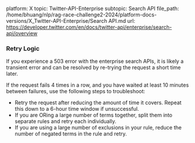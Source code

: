 platform: X
topic: Twitter-API-Enterprise
subtopic: Search API
file_path: /home/bhuang/nlp/rag-race-challenge2-2024/platform-docs-versions/X_Twitter-API-Enterprise/Search API.md
url: https://developer.twitter.com/en/docs/twitter-api/enterprise/search-api/overview

### Retry Logic

If you experience a 503 error with the enterprise search APIs, it is likely a transient error and can be resolved by re-trying the request a short time later.

If the request fails 4 times in a row, and you have waited at least 10 minutes between failures, use the following steps to troubleshoot:

* Retry the request after reducing the amount of time it covers. Repeat this down to a 6-hour time window if unsuccessful.
* If you are ORing a large number of terms together, split them into separate rules and retry each individually.
* If you are using a large number of exclusions in your rule, reduce the number of negated terms in the rule and retry.